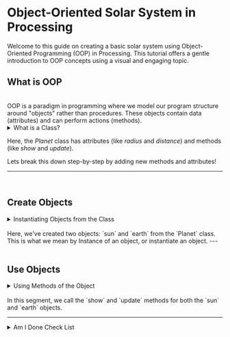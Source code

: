 # Object-Oriented Solar System in Processing

Welcome to this guide on creating a basic solar system using Object-Oriented Programming (OOP) in Processing. This tutorial offers a gentle introduction to OOP concepts using a visual and engaging topic.


## What is OOP
<br>
OOP is a paradigm in programming where we model our program structure around "objects" rather than procedures. These objects contain data (attributes) and can perform actions (methods).


<details>
  
<br>
  
<summary>What is a Class?</summary>

In OOP, a class is a blueprint for creating objects. For our solar system, we'll think of each planet as an object, and they will be created from the `Planet` class. This is the class provided to you. You will almost never code from a blank slate, save for research and school :)

While looking, write down 3 questions you have. 

<img src="oop.png" alt="meow" width="600" height="500">


</details>


Here, the <em>Planet</em> class has attributes (like <em>radius</em> and <em>distance</em>) and methods (like <em>show</em> and <em>update</em>).

Lets break this down step-by-step by adding new methods and attributes!



---
<br>


## Create Objects

<details>
<summary>Instantiating Objects from the Class</summary>

With our class defined, we can create objects, which are instances of this class. 

<img src="oop_call.png" alt="meow" width="700" height="400">


</details>
<br>
Here, we've created two objects: `sun` and `earth` from the `Planet` class. This is what we mean by Instance of an object, or instantiate an object.
---

<br>
<br>


## Use Objects

<details>
<summary>Using Methods of the Object</summary>

Each object can use the methods defined in the `Planet` class.

<img src="done.png" alt="meow" width="700" height="400">


</details>
<br>
In this segment, we call the `show` and `update` methods for both the `sun` and `earth` objects.

---

<details>
    <summary>Am I Done Check List</summary>
    
1. 3 instances of planet class
2. 3 unique methods used
3. Art aspect clear
4. Science aspect clear
5. Add a new method to planet-class
6. Add a new attribute to planet-class
7. User input used
8. Conditional Statement used
9. TODO prompt for next class
10. Calculate the force of gravity between one of your planets & sun
11. Make this a new method
</details>
